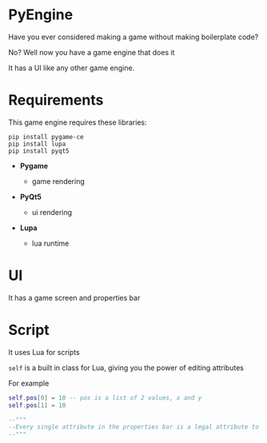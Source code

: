 # PyEngine

Have you ever considered making a game without making boilerplate code?

No? Well now you have a game engine that does it

It has a UI like any other game engine.

# Requirements

This game engine requires these libraries:
```
pip install pygame-ce
pip install lupa
pip install pyqt5
```

- **Pygame**
   - game rendering

- **PyQt5**
   - ui rendering

- **Lupa**
   - lua runtime

# UI

It has a game screen and properties bar

# Script

It uses Lua for scripts

`self` is a built in class for Lua, giving you the power of editing attributes

For example
```lua
self.pos[0] = 10 -- pos is a list of 2 values, x and y
self.pos[1] = 10

--"""
--Every single attribute in the properties bar is a legal attribute to modify
--"""
```
